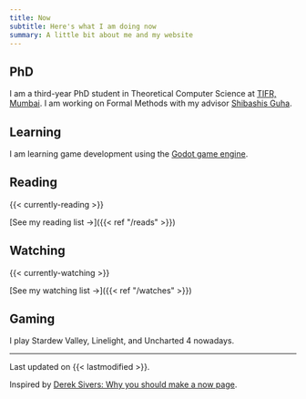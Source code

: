 ```yaml
---
title: Now 
subtitle: Here's what I am doing now
summary: A little bit about me and my website
---
```



## PhD

I am a third-year PhD student in Theoretical Computer Science at [TIFR, Mumbai](https://www.tcs.tifr.res.in/).
I am working on Formal Methods with my advisor [Shibashis Guha](https://www.tifr.res.in/~shibashis.guha/).


## Learning

I am learning game development using the [Godot game engine](https://www.godotengine.org). 

## Reading
{{< currently-reading >}}

[See my reading list &#8594;]({{< ref "/reads" >}})

## Watching
{{< currently-watching >}}

[See my watching list &#8594;]({{< ref "/watches" >}})

## Gaming

I play Stardew Valley, Linelight, and Uncharted 4 nowadays. 

---

Last updated on {{< lastmodified >}}.  

Inspired by [Derek Sivers: Why you should make a now page](https://sive.rs/now).
